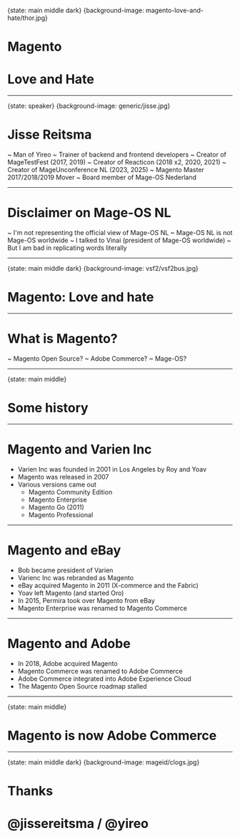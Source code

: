 {state: main middle dark}
{background-image: magento-love-and-hate/thor.jpg}
# Magento
# Love and Hate

---
{state: speaker}
{background-image: generic/jisse.jpg}
# Jisse Reitsma
~ Man of Yireo
~ Trainer of backend and frontend developers
~ Creator of MageTestFest (2017, 2019)
~ Creator of Reacticon (2018 x2, 2020, 2021)
~ Creator of MageUnconference NL (2023, 2025)
~ Magento Master 2017/2018/2019 Mover
~ Board member of Mage-OS Nederland

---
# Disclaimer on Mage-OS NL
~ I'm not representing the official view of Mage-OS NL
~ Mage-OS NL is not Mage-OS worldwide
~ I talked to Vinai (president of Mage-OS worldwide) 
~ But I am bad in replicating words literally

---
{state: main middle dark}
{background-image: vsf2/vsf2bus.jpg}
# Magento: Love and hate

---
# What is Magento?
~ Magento Open Source?
~ Adobe Commerce?
~ Mage-OS?

---
{state: main middle}
# Some history

---
# Magento and Varien Inc
- Varien Inc was founded in 2001 in Los Angeles by Roy and Yoav
- Magento was released in 2007
- Various versions came out
  - Magento Community Edition
  - Magento Enterprise
  - Magento Go (2011)
  - Magento Professional

---
# Magento and eBay
- Bob became president of Varien
- Varienc Inc was rebranded as Magento
- eBay acquired Magento in 2011 (X-commerce and the Fabric)
- Yoav left Magento (and started Oro)
- In 2015, Permira took over Magento from eBay
- Magento Enterprise was renamed to Magento Commerce

---
# Magento and Adobe
- In 2018, Adobe acquired Magento
- Magento Commerce was renamed to Adobe Commerce
- Adobe Commerce integrated into Adobe Experience Cloud
- The Magento Open Source roadmap stalled

---
{state: main middle}
# Magento is now Adobe Commerce

---
{state: main middle dark}
{background-image: mageid/clogs.jpg}
# Thanks
# @jissereitsma / @yireo

